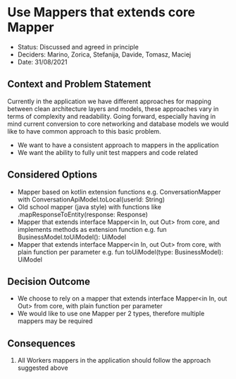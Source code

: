 # Use Mappers that extends core Mapper

* Status: Discussed and agreed in principle
* Deciders: Marino, Zorica, Stefanija, Davide, Tomasz, Maciej
* Date: 31/08/2021


## Context and Problem Statement

Currently in the application we have different approaches for mapping between clean architecture
layers and models, these approaches vary in terms of complexity and readability. Going forward,
especially having in mind current conversion to core networking and database models we would like 
to have common approach to this basic problem.

* We want to have a consistent approach to mappers in the application
* We want the ability to fully unit test mappers and code related

## Considered Options

* Mapper based on kotlin extension functions e.g. ConversationMapper with ConversationApiModel.toLocal(userId: String)
* Old school mapper (java style) with functions like .mapResponseToEntity(response: Response)
* Mapper that extends interface Mapper<in In, out Out>  from core, and implements methods as extension function e.g. fun BusinessModel.toUiModel(): UiModel
* Mapper that extends interface Mapper<in In, out Out>  from core, with plain function per parameter e.g. fun toUiModel(type: BusinessModel): UiModel

## Decision Outcome

* We choose to rely on a mapper that extends interface Mapper<in In, out Out>  from core, with plain function per parameter
* We would like to use one Mapper per 2 types, therefore multiple mappers may be required

## Consequences
1. All Workers mappers in the application should follow the approach suggested above

